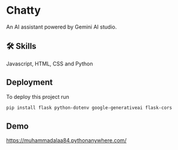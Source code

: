 
# Chatty

An AI assistant powered by Gemini AI studio.



## 🛠 Skills
Javascript, HTML, CSS and Python


## Deployment

To deploy this project run

```bash
pip install flask python-dotenv google-generativeai flask-cors
```


## Demo

https://muhammadalaa84.pythonanywhere.com/


##
